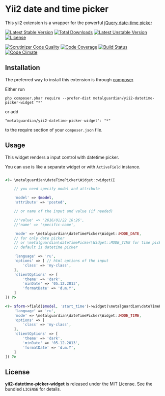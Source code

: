 Yii2 date and time picker
========================================================================

This yii2 extension is a wrapper for the powerful [jQuery date-time picker](https://github.com/xdan/datetimepicker)

[![Latest Stable Version](https://poser.pugx.org/metalguardian/yii2-datetime-picker-widget/v/stable.svg)](https://packagist.org/packages/metalguardian/yii2-datetime-picker-widget)
[![Total Downloads](https://poser.pugx.org/metalguardian/yii2-datetime-picker-widget/downloads.svg)](https://packagist.org/packages/metalguardian/yii2-datetime-picker-widget)
[![Latest Unstable Version](https://poser.pugx.org/metalguardian/yii2-datetime-picker-widget/v/unstable.svg)](https://packagist.org/packages/metalguardian/yii2-datetime-picker-widget)
[![License](https://poser.pugx.org/metalguardian/yii2-datetime-picker-widget/license.svg)](https://packagist.org/packages/metalguardian/yii2-datetime-picker-widget)

[![Scrutinizer Code Quality](https://scrutinizer-ci.com/g/MetalGuardian/yii2-datetime-picker-widget/badges/quality-score.png?b=master)](https://scrutinizer-ci.com/g/MetalGuardian/yii2-datetime-picker-widget/?branch=master)
[![Code Coverage](https://scrutinizer-ci.com/g/MetalGuardian/yii2-datetime-picker-widget/badges/coverage.png?b=master)](https://scrutinizer-ci.com/g/MetalGuardian/yii2-datetime-picker-widget/?branch=master)
[![Build Status](https://travis-ci.org/MetalGuardian/yii2-datetime-picker-widget.svg?branch=master)](https://travis-ci.org/MetalGuardian/yii2-datetime-picker-widget)
[![Code Climate](https://codeclimate.com/github/MetalGuardian/yii2-datetime-picker-widget/badges/gpa.svg)](https://codeclimate.com/github/MetalGuardian/yii2-datetime-picker-widget)

Installation
------------

The preferred way to install this extension is through [composer](http://getcomposer.org/download/).

Either run

```
php composer.phar require --prefer-dist metalguardian/yii2-datetime-picker-widget "*"
```

or add

```
"metalguardian/yii2-datetime-picker-widget": "*"
```

to the require section of your `composer.json` file.


Usage
-----

This widget renders a input control with datetime picker.

You can use is like a separate widget or with `ActiveField` instance.

```php

<?= \metalguardian\dateTimePicker\Widget::widget([

    // you need specify model and attribute

    'model' => $model,
    'attribute' => 'posted',

    // or name of the input and value (if needed)

    //'value' => '2016/01/22 18:26',
    //'name' => 'specific-name',

    'mode' => \metalguardian\dateTimePicker\Widget::MODE_DATE,
    // for only date picker
    // or \metalguardian\dateTimePicker\Widget::MODE_TIME for time picker
    // default is datetime picker

    'language' => 'ru',
    'options' => [ // html options of the input
        'class' => 'my-class',
    ],
    'clientOptions' => [
        'theme' => 'dark',
        'minDate' => '05.12.2013',
        'formatDate' => 'd.m.Y',
    ]
]) ?>

<?= $form->field($model, 'start_time')->widget(\metalguardian\dateTimePicker\Widget::className(), [
    'language' => 'ru',
    'mode' => \metalguardian\dateTimePicker\Widget::MODE_TIME,
    'options' => [
        'class' => 'my-class',
    ],
    'clientOptions' => [
        'theme' => 'dark',
        'minDate' => '05.12.2013',
        'formatDate' => 'd.m.Y',
    ]
]) ?>
```

License
-------

**yii2-datetime-picker-widget** is released under the MIT License. See the bundled `LICENSE` for details.
